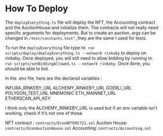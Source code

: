 # How To Deploy

The `deployEverything.ts` file will deploy the NFT, the Accounting contract and the AuctionHouse and initialize them.
The contracts will not really need specific arguments for deployments. But to create an auction, args can be changed in `/test/constants.test"`, they are the same I used for tests.

To run the `deployEverything` file type  `hh run scripts/deploy/deployEverything.ts --network rinkeby` to deploy on rinkeby.
Once deployed, you will still need to allow bidding by running `hh run scripts/setBiddingAllowed.ts --network rinkeby`.
Once done, you should be able to bid.

In the .env file, here are the declared variables : 

INFURA_RINKEBY_URL
ALCHEMY_RINKEBY_URL
GOERLI_URL
POLYGON_TEST_URL
MNEMONIC
ETH_MAINNET_URL
ETHERSCAN_API_KEY

I think only the ALCHEMY_RINKEBY_URL is used but if an env variable isn't working, check if it's not one of those.

NFT contract : `contracts/EconNFTERC721.sol`
Auction House: `contracts/EconAuctionHouse.sol`
Accounting: `contracts/Accounting.sol`
